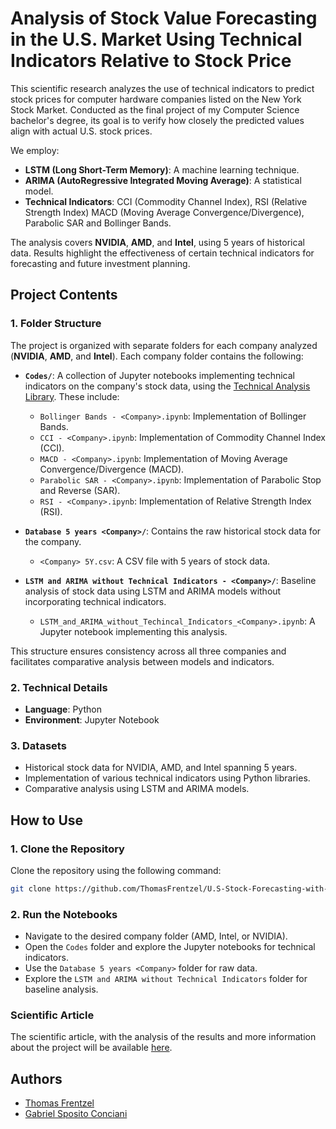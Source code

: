 # Analysis of Stock Value Forecasting in the U.S. Market Using Technical Indicators Relative to Stock Price

This scientific research analyzes the use of technical indicators to predict stock prices for computer hardware companies listed on the New York Stock Market. Conducted as the final project of my Computer Science bachelor's degree, its goal is to verify how closely the predicted values align with actual U.S. stock prices.

We employ:
- **LSTM (Long Short-Term Memory)**: A machine learning technique.
- **ARIMA (AutoRegressive Integrated Moving Average)**: A statistical model.
- **Technical Indicators**: CCI (Commodity Channel Index), RSI (Relative Strength Index) MACD (Moving Average Convergence/Divergence), Parabolic SAR and Bollinger Bands.

The analysis covers **NVIDIA**, **AMD**, and **Intel**, using 5 years of historical data. Results highlight the effectiveness of certain technical indicators for forecasting and future investment planning.

## Project Contents

### 1. Folder Structure
The project is organized with separate folders for each company analyzed (**NVIDIA**, **AMD**, and **Intel**). Each company folder contains the following:

- **`Codes/`**: A collection of Jupyter notebooks implementing technical indicators on the company's stock data, using the [Technical Analysis Library](https://technical-analysis-library-in-python.readthedocs.io/en/latest/). These include:
  - `Bollinger Bands - <Company>.ipynb`: Implementation of Bollinger Bands.
  - `CCI - <Company>.ipynb`: Implementation of Commodity Channel Index (CCI).
  - `MACD - <Company>.ipynb`: Implementation of Moving Average Convergence/Divergence (MACD).
  - `Parabolic SAR - <Company>.ipynb`: Implementation of Parabolic Stop and Reverse (SAR).
  - `RSI - <Company>.ipynb`: Implementation of Relative Strength Index (RSI).

- **`Database 5 years <Company>/`**: Contains the raw historical stock data for the company.
  - `<Company> 5Y.csv`: A CSV file with 5 years of stock data.

- **`LSTM and ARIMA without Technical Indicators - <Company>/`**: Baseline analysis of stock data using LSTM and ARIMA models without incorporating technical indicators.
  - `LSTM_and_ARIMA_without_Techincal_Indicators_<Company>.ipynb`: A Jupyter notebook implementing this analysis.

This structure ensures consistency across all three companies and facilitates comparative analysis between models and indicators.

### 2. Technical Details
- **Language**: Python
- **Environment**: Jupyter Notebook

### 3. Datasets
- Historical stock data for NVIDIA, AMD, and Intel spanning 5 years.
- Implementation of various technical indicators using Python libraries.
- Comparative analysis using LSTM and ARIMA models.

## How to Use

### 1. Clone the Repository
Clone the repository using the following command:
```bash
git clone https://github.com/ThomasFrentzel/U.S-Stock-Forecasting-with-Technical-Indicators
```

### 2. Run the Notebooks
- Navigate to the desired company folder (AMD, Intel, or NVIDIA).
- Open the `Codes` folder and explore the Jupyter notebooks for technical indicators.
- Use the `Database 5 years <Company>` folder for raw data.
- Explore the `LSTM and ARIMA without Technical Indicators` folder for baseline analysis.


### Scientific Article
The scientific article, with the analysis of the results and more information about the project will be available [here](#).


## Authors

- [Thomas Frentzel](https://github.com/ThomasFrentzel)
- [Gabriel Sposito Conciani](https://github.com/GabrielScon)
